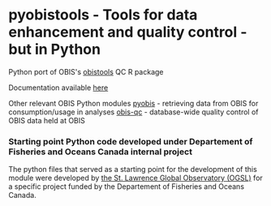 # pyobistools - Tools for data enhancement and quality control - but in Python
Python port of OBIS's [obistools](https://github.com/iobis/obistools) QC R package

Documentation available [here](https://cioos-siooc.github.io/pyobistools/)

Other relevant OBIS Python modules
[pyobis](https://github.com/iobis/pyobis) - retrieving data from OBIS for consumption/usage in analyses
[obis-qc](https://github.com/iobis/obis-qc) - database-wide quality control of OBIS data held at OBIS

### Starting point Python code developed under Departement of Fisheries and Oceans Canada internal project

The python files that served as a starting point for the development of this module were developed by [the St. Lawrence Global Observatory (OGSL)](https://ogsl.ca) for a specific project funded by the Departement of Fisheries and Oceans Canada.
